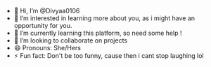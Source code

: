 - 👋 Hi, I’m @Divyaa0106
- 👀 I’m interested in learning more about you, as i might have an opportunity for you.
- 🌱 I’m currently learning this platform, so need some help !
- 💞️ I’m looking to collaborate on projects
- 😄 Pronouns: She/Hers
- ⚡ Fun fact: Don't be too funny, cause then i cant stop laughing lol

<!---
Divyaa0106/Divyaa0106 is a ✨ special ✨ repository because its `README.md` (this file) appears on your GitHub profile.
You can click the Preview link to take a look at your changes.
--->

